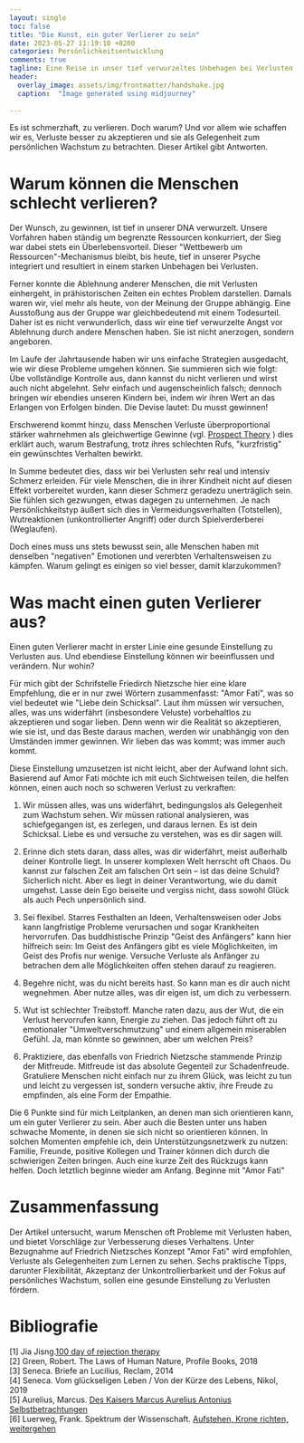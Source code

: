 ```yaml
---
layout: single
toc: false
title: "Die Kunst, ein guter Verlierer zu sein"
date: 2023-05-27 11:19:10 +0200
categories: Persönlichkeitsentwicklung
comments: true
tagline: Eine Reise in unser tief verwurzeltes Unbehagen bei Verlusten, angereichert mit praktischen Strategien, um Verluste als Chancen zum Wachstum zu nutzen.
header:
  overlay_image: assets/img/frontmatter/handshake.jpg
  caption:  "Image generated using midjourney"
  
---
```


Es ist schmerzhaft, zu verlieren. Doch warum? Und vor allem wie schaffen wir es, Verluste besser zu akzeptieren und sie als Gelegenheit zum persönlichen Wachstum zu betrachten. Dieser Artikel gibt Antworten.

# Warum können die Menschen schlecht verlieren?

Der Wunsch, zu gewinnen, ist tief in unserer DNA verwurzelt. Unsere Vorfahren haben ständig um begrenzte Ressourcen konkurriert, der Sieg war dabei stets ein Überlebensvorteil. Dieser "Wettbewerb um Ressourcen"-Mechanismus bleibt, bis heute, tief in unserer Psyche integriert  und resultiert in einem starken Unbehagen bei Verlusten.

Ferner konnte die Ablehnung anderer Menschen, die mit Verlusten einhergeht, in prähistorischen Zeiten ein echtes Problem darstellen. Damals waren wir, viel mehr als heute,  von der Meinung der Gruppe abhängig. Eine Ausstoßung aus der Gruppe war gleichbedeutend mit einem Todesurteil. Daher ist es nicht verwunderlich, dass wir eine tief verwurzelte Angst vor Ablehnung durch andere Menschen haben. Sie ist nicht anerzogen, sondern angeboren.

Im Laufe der Jahrtausende haben wir uns einfache Strategien ausgedacht, wie wir diese Probleme umgehen können. Sie summieren sich wie folgt: Übe vollständige Kontrolle aus, dann kannst du nicht verlieren und wirst auch nicht abgelehnt. Sehr einfach und augenscheinlich falsch; dennoch bringen wir ebendies unseren Kindern bei, indem wir ihren Wert an das Erlangen von Erfolgen binden. Die Devise lautet: Du musst gewinnen!

Erschwerend kommt hinzu, dass Menschen Verluste überproportional stärker wahrnehmen als gleichwertige Gewinne (vgl. [Prospect Theory](https://www.uibk.ac.at/ibf/blog-wirtschaft-und-verantwortung/posts/empfindet-man-verluste-staerker-als-gewinne.html) ) dies erklärt auch, warum Bestrafung, trotz ihres schlechten Rufs, "kurzfristig" ein gewünschtes Verhalten bewirkt.

In Summe bedeutet dies, dass wir bei Verlusten sehr real und intensiv Schmerz erleiden. Für viele Menschen, die in ihrer Kindheit nicht auf diesen Effekt vorbereitet wurden, kann dieser Schmerz geradezu unerträglich sein. Sie fühlen sich gezwungen, etwas dagegen zu unternehmen. Je nach Persönlichkeitstyp äußert sich dies in Vermeidungsverhalten (Totstellen), Wutreaktionen (unkontrollierter Angriff) oder durch Spielverderberei (Weglaufen).

Doch eines muss uns stets bewusst sein, alle Menschen haben mit denselben "negativen" Emotionen und vererbten Verhaltensweisen zu kämpfen. Warum gelingt es einigen so viel besser, damit klarzukommen?

# Was macht einen guten Verlierer aus?

Einen guten Verlierer macht in erster Linie eine gesunde Einstellung zu Verlusten aus. Und ebendiese Einstellung können wir beeinflussen und verändern. Nur wohin?

Für mich gibt der Schrifstelle Friedirch Nietzsche hier eine klare Empfehlung, die er in nur zwei Wörtern zusammenfasst: "Amor Fati", was so viel bedeutet wie "Liebe dein Schicksal". Laut ihm müssen wir versuchen, alles, was uns widerfährt (insbesondere Veluste) vorbehaltlos zu akzeptieren und sogar lieben. Denn wenn wir die Realität so akzeptieren, wie sie ist, und das Beste daraus machen, werden wir unabhängig von den Umständen immer gewinnen. Wir lieben das was kommt; was immer auch kommt.

Diese Einstellung umzusetzen ist nicht leicht, aber der Aufwand lohnt sich. Basierend auf Amor Fati möchte ich mit euch Sichtweisen teilen, die helfen können, einen auch noch so schweren Verlust zu verkraften:

1. Wir müssen alles, was uns widerfährt, bedingungslos als Gelegenheit zum Wachstum sehen. Wir müssen rational analysieren, was schiefgegangen ist, es zerlegen, und daraus lernen. Es ist dein Schicksal. Liebe es und versuche zu verstehen, was es dir sagen will.

2. Erinne dich stets daran, dass alles, was dir widerfährt, meist außerhalb deiner Kontrolle liegt. In unserer komplexen Welt herrscht oft Chaos. Du kannst zur falschen Zeit am falschen Ort sein – ist das deine Schuld? Sicherlich nicht. Aber es liegt in deiner Verantwortung, wie du damit umgehst. Lasse dein Ego beiseite und vergiss nicht, dass sowohl Glück als auch Pech unpersönlich sind.

3. Sei flexibel. Starres Festhalten an Ideen, Verhaltensweisen oder Jobs kann langfristige Probleme verursachen und sogar Krankheiten hervorrufen. Das buddhistische Prinzip  "Geist des Anfängers" kann hier hilfreich sein: Im Geist des Anfängers gibt es viele Möglichkeiten, im Geist des Profis nur wenige. Versuche Verluste als Anfänger zu betrachen dem alle Möglichkeiten offen stehen darauf zu reagieren.

4. Begehre nicht, was du nicht bereits hast. So kann man es dir auch nicht wegnehmen. Aber nutze alles, was dir eigen ist, um dich zu verbessern.  

5. Wut ist schlechter Treibstoff. Manche raten dazu, aus der Wut, die ein Verlust hervorrufen kann, Energie zu ziehen. Das jedoch führt oft zu emotionaler "Umweltverschmutzung" und einem allgemein miserablen Gefühl. Ja, man könnte so gewinnen, aber um welchen Preis?

6. Praktiziere, das ebenfalls von Friedrich Nietzsche stammende Prinzip der Mitfreude. Mitfreude ist das absolute Gegenteil zur Schadenfreude.  Gratuliere Menschen nicht einfach nur zu ihrem Glück, was leicht zu tun und leicht zu vergessen ist, sondern versuche aktiv, ihre Freude zu empfinden, als eine Form der Empathie.  

Die 6 Punkte sind für mich Leitplanken, an denen man sich orientieren kann, um ein guter Verlierer zu sein. Aber auch die Besten unter uns haben schwache Momente, in denen sie sich nicht so orientieren können. In solchen Momenten empfehle ich, dein Unterstützungsnetzwerk zu nutzen: Familie, Freunde, positive Kollegen und Trainer können dich durch die schwierigen Zeiten bringen. Auch eine kurze Zeit des Rückzugs kann helfen. Doch letztlich beginne wieder am Anfang. Beginne mit "Amor Fati" 

# Zusammenfassung

Der Artikel untersucht, warum Menschen oft Probleme mit Verlusten haben, und bietet Vorschläge zur Verbesserung dieses Verhaltens. Unter Bezugnahme auf Friedrich Nietzsches Konzept "Amor Fati" wird empfohlen, Verluste als Gelegenheiten zum Lernen zu sehen. Sechs praktische Tipps, darunter Flexibilität, Akzeptanz der Unkontrollierbarkeit und der Fokus auf persönliches Wachstum, sollen eine gesunde Einstellung zu Verlusten fördern.


# Bibliografie

[1] Jia Jisng.[100 day of rejection therapy](https://www.rejectiontherapy.com/100-days-of-rejection-therapy)  
[2] Green, Robert. The Laws of Human Nature, Profile Books, 2018  
[3] Seneca. Briefe an Lucilius, Reclam, 2014  
[4] Seneca. Vom glückseligen Leben / Von der Kürze des Lebens, Nikol, 2019  
[5] Aurelius, Marcus. [Des Kaisers Marcus Aurelius Antonius Selbstbetrachtungen](https://www.projekt-gutenberg.org/antonius/selbstbe/selbstbe.html)  
[6] Luerweg, Frank. Spektrum der Wissenschaft. [Aufstehen, Krone richten, weitergehen](https://www.spektrum.de/news/warum-faellt-es-uns-schwer-mit-niederlagen-umzugehen/1808378) 

